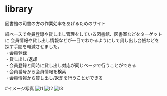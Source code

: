 # library
図書館の司書の方の作業効率をあげるためのサイト

紙ベースで会員登録や貸し出し管理をしている図書館、図書室などをターゲットに
会員情報や貸し出し情報などが一目でわかるようにして貸し出し台帳などを探す手間を軽減させました。
<br> 
・会員登録<br>
・貸し出し/返却<br>
・会員登録と同時に貸し出し対応が同じページで行うことができる<br>
・会員番号から会員情報を検索<br>
・会員情報から貸し出し/返却を行うことができる<br>

#イメージ写真
<img src="https://s1.gifyu.com/images/l1.png" alt="l1" border="0">
<img src="https://s1.gifyu.com/images/l2.png" alt="l2" border="0">
<img src="https://s1.gifyu.com/images/l3.png" alt="l3" border="0">
